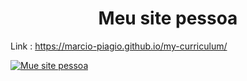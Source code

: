 <h1 align="center">Meu site pessoa</h1>

Link : https://marcio-piagio.github.io/my-curriculum/

<a href="https://marcio-piagio.github.io/my-curriculum/"><img src="https://marcio-piagio.github.io/my-curriculum/img/intro-bg.jpg" alt="Mue site pessoa" /></a>

